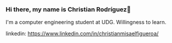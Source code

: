 ### Hi there, my name is Christian Rodríguez👋

I'm a computer engineering student at UDG. Willingness to learn.  

linkedin: https://www.linkedin.com/in/christianmisaelfigueroa/
